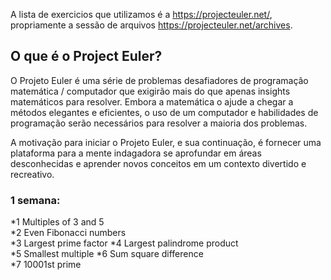 A lista de exercicios que utilizamos é a https://projecteuler.net/, propriamente a sessão de arquivos https://projecteuler.net/archives.

## O que é o Project Euler?
O Projeto Euler é uma série de problemas desafiadores de programação matemática / computador que exigirão mais do que apenas insights matemáticos para resolver. Embora a matemática o ajude a chegar a métodos elegantes e eficientes, o uso de um computador e habilidades de programação serão necessários para resolver a maioria dos problemas.

A motivação para iniciar o Projeto Euler, e sua continuação, 
é fornecer uma plataforma para a mente indagadora se aprofundar em áreas desconhecidas e aprender 
novos conceitos em um contexto divertido e recreativo.

### 1 semana:
*1	Multiples of 3 and 5	
*2	Even Fibonacci numbers	
*3	Largest prime factor
*4	Largest palindrome product	
*5	Smallest multiple
*6	Sum square difference	
*7	10001st prime
